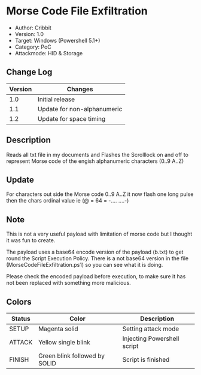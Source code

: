 # Morse Code File Exfiltration
* Author: Cribbit 
* Version: 1.0
* Target: Windows (Powershell 5.1+)
* Category: PoC
* Attackmode: HID & Storage

## Change Log
| Version | Changes                       |
| ------- | ------------------------------|
| 1.0     | Initial release               |
| 1.1     | Update for non-alphanumeric   |
| 1.2     | Update for space timing       |

## Description
Reads all txt file in my documents and Flashes the Scrolllock on and off to represent Morse code of the engish alphanumeric characters (0..9 A..Z)

## Update
For characters out side the Morse code 0..9 A..Z it now flash one long pulse then the chars ordinal value ie (@ = 64 = -.... ....-)  

## Note
This is not a very useful payload with limitation of morse code but I thought it was fun to create.

The payload uses a base64 encode version of the payload (b.txt) to get round the Script Execution Policy. There is a not base64 version in the file (MorseCodeFileExfiltration.ps1) so you can see what it is doing. 

Please check the encoded payload before execution, to make sure it has not been replaced with something more malicious. 

## Colors
| Status    | Color                         | Description                                      |
| --------- | ------------------------------| ------------------------------------------------ |
| SETUP     | Magenta solid                 | Setting attack mode                              | 
| ATTACK    | Yellow single blink           | Injecting Powershell script                      | 
| FINISH    | Green blink followed by SOLID | Script is finished                               |